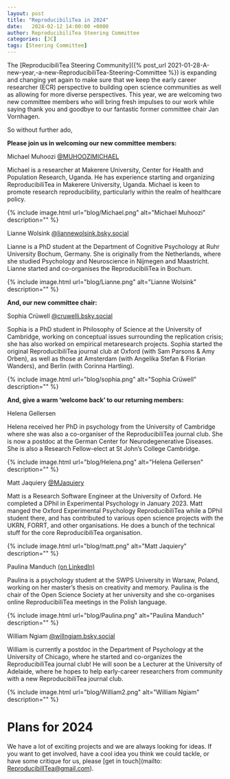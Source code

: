 ```yaml
---
layout: post
title: "ReproducibiliTea in 2024"
date:   2024-02-12 14:00:00 +0000
author: ReproducibiliTea Steering Committee
categories: [JC]
tags: [Steering Committee]
---
```


The [ReproducibiliTea Steering Community]({% post_url 2021-01-28-A-new-year,-a-new-ReproducibiliTea-Steering-Committee %}) is expanding and changing yet again to make sure that we keep the early career researcher (ECR) perspective to building open science communities as well as allowing for more diverse perspectives. This year, we are welcoming two new committee members who will bring fresh impulses to our work while saying thank you and goodbye to our fantastic former committee chair Jan Vornhagen.

So without further ado,

**Please join us in welcoming our new committee members:**

Michael Muhoozi [@MUHOOZIMICHAEL](https://twitter.com/MUHOOZIMICHAEL)

Michael is a researcher at Makerere University, Center for Health and Population Research, Uganda. He has experience starting and organizing ReproducibiliTea in Makerere University, Uganda. Michael is keen to promote research reproducibility, particularly within the realm of healthcare policy.

{% include image.html url="blog/Michael.png" alt="Michael Muhoozi" description="" %}

Lianne Wolsink [@liannewolsink.bsky.social](https://bsky.app/profile/liannewolsink.bsky.social)

Lianne is a PhD student at the Department of Cognitive Psychology at Ruhr University Bochum, Germany. She is originally from the Netherlands, where she studied Psychology and Neuroscience in Nijmegen and Maastricht. Lianne started and co-organises the ReproducibiliTea in Bochum.

{% include image.html url="blog/Lianne.png" alt="Lianne Wolsink" description="" %}

**And, our new committee chair:**

Sophia Crüwell [@cruwelli.bsky.social](https://bsky.app/profile/cruwelli.bsky.social)

Sophia is a PhD student in Philosophy of Science at the University of Cambridge, working on conceptual issues surrounding the replication crisis; she has also worked on empirical metaresearch projects. Sophia started the original ReproducibiliTea journal club at Oxford (with Sam Parsons & Amy Orben), as well as those at Amsterdam (with Angelika Stefan & Florian Wanders), and Berlin (with Corinna Hartling).

{% include image.html url="blog/sophia.png" alt="Sophia Crüwell" description="" %}

**And, give a warm ‘welcome back’ to our returning members:**

Helena Gellersen

Helena received her PhD in psychology from the University of Cambridge where she was also a co-organiser of the ReproducibiliTea journal club. She is now a postdoc at the German Center for Neurodegenerative Diseases. She is also a Research Fellow-elect at St John’s College Cambridge.

{% include image.html url="blog/Helena.png" alt="Helena Gellersen" description="" %}

Matt Jaquiery [@MJaquiery](https://twitter.com/MJaquiery)

Matt is a Research Software Engineer at the University of Oxford. He completed a DPhil in Experimental Psychology in January 2023.
Matt manged the Oxford Experimental Psychology ReproducibiliTea while a DPhil student there, and has contributed to various open science projects with the UKRN, FORRT, and other organisations. He does a bunch of the technical stuff for the core ReproducibiliTea organisation.

{% include image.html url="blog/matt.png" alt="Matt Jaquiery" description="" %}

Paulina Manduch [(on LinkedIn)](https://www.linkedin.com/in/paulinamanduch/)

Paulina is a psychology student at the SWPS University in Warsaw, Poland, working on her master’s thesis on creativity and memory. Paulina is the chair of the Open Science Society at her university and she co-organises online ReproducibiliTea meetings in the Polish language.

{% include image.html url="blog/Paulina.png" alt="Paulina Manduch" description="" %}

William Ngiam [@willngiam.bsky.social](https://bsky.app/profile/willngiam.bsky.social)

William is currently a postdoc in the Department of Psychology at the University of Chicago, where he started and co-organizes the ReproducibiliTea journal club! He will soon be a Lecturer at the University of Adelaide, where he hopes to help early-career researchers from community with a new ReproducibiliTea journal club.

{% include image.html url="blog/William2.png" alt="William Ngiam" description="" %}


# Plans for 2024

We have a lot of exciting projects and we are always looking for ideas. If you want to get involved, have a cool idea you think we could tackle, or have some critique for us, please [get in touch](mailto: ReproducibilITea@gmail.com).


